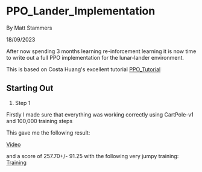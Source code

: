 # PPO_Lander_Implementation

By Matt Stammers

18/09/2023

After now spending 3 months learning re-inforcement learning it is now time to write out a full PPO implementation for the lunar-lander environment. 

This is based on Costa Huang's excellent tutorial [PPO_Tutorial](youtube.com/watch?v=MEt6rrxH8W4)

## Starting Out
1. Step 1

Firstly I made sure that everything was working correctly using CartPole-v1 and 100,000 training steps

This gave me the following result:

[Video](https://github.com/MattStammers/PPO_Lander_Implementation/blob/main/videos/CartPole-v1__ppo__1__1695047933/rl-video-episode-8.mp4)

and a score of 257.70+/- 91.25 with the following very jumpy training: [Training]([images/CartPole-v1.JPG](https://github.com/MattStammers/PPO_Lander_Implementation/blob/main/images/CartPole-v1.JPG)https://github.com/MattStammers/PPO_Lander_Implementation/blob/main/images/CartPole-v1.JPG)
